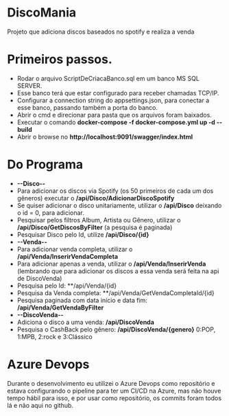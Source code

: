 # DiscoMania
Projeto que adiciona discos baseados no spotify e realiza a venda

# Primeiros passos.
* Rodar o arquivo ScriptDeCriacaBanco.sql em um banco MS SQL SERVER.
* Esse banco terá que estar configurado para receber chamadas TCP/IP.
* Configurar a connection string do appsettings.json, para conectar a esse banco, passando também a porta do banco.
* Abrir o cmd e direcionar para pasta que os arquivos foram baixados.
* Executar o comando **docker-compose -f docker-compose.yml up -d --build**
* Abrir o browse no **http://localhost:9091/swagger/index.html**

# Do Programa
*  **--Disco--**
* Para adicionar os discos via Spotify (os 50 primeiros de cada um dos gêneros) executar o **/api/Disco/AdicionarDiscoSpotify**
* Se quiser adicionar o disco unitariamente, utilizar o **/api/Disco** deixando o id = 0, para adicionar.
* Pesquisar pelos filtros Album, Artista ou Gênero, utilizar o **/api/Disco/GetDiscosByFilter** (a pesquisa é paginada)
* Pesquisar Disco pelo Id, utilize **/api/Disco/{id}**
* **--Venda--**
* Para adicionar venda completa, utilizar o **/api/Venda/InserirVendaCompleta**
* Para adicionar apenas a venda, utilizar o **/api/Venda/InserirVenda** (lembrando que para adicionar os discos a essa venda será feita na api de DiscoVenda)
* Pesquisa pelo Id: **/api/Venda/{id}
* Pesquisa da Venda completa: **/api/Venda/GetVendaCompletaId/{id}
* Pesquisa paginada com data início e data fim: **/api/Venda/GetVendaByFilter**
*  **--DiscoVenda--**
* Adiciona o disco a uma venda: **/api/DiscoVenda**
* Pesquisa o CashBack pelo gênero: **/api/DiscoVenda/{genero}** 0:POP, 1:MPB, 2:rock e 3:Clássico

# Azure Devops

Durante o desenvolvimento eu utilizei o Azure Devops como repositório e estava configurando o pipeline para ter um CI/CD na Azure, mas não houve tempo hábil para isso, e por usar como repositório, os commits foram todos lá e não aqui no github.
